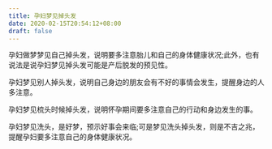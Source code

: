 ```yaml
---
title: 孕妇梦见掉头发
date: 2020-02-15T20:54:12+08:00
draft: false
---
```


孕妇做梦梦见自己掉头发，说明要多注意胎儿和自己的身体健康状况;此外，也有说法是说孕妇梦见掉头发可能是产后脱发的预见性。

孕妇梦见别人掉头发，说明自己身边的朋友会有不好的事情会发生，提醒身边的人多注意。

孕妇梦见梳头时候掉头发，说明怀孕期间要多注意自己的行动和身边发生的事。

孕妇梦见洗头，是好梦，预示好事会来临;可是梦见洗头掉头发，则是不吉之兆，提醒孕妇要多注意自己的身体健康状况。
